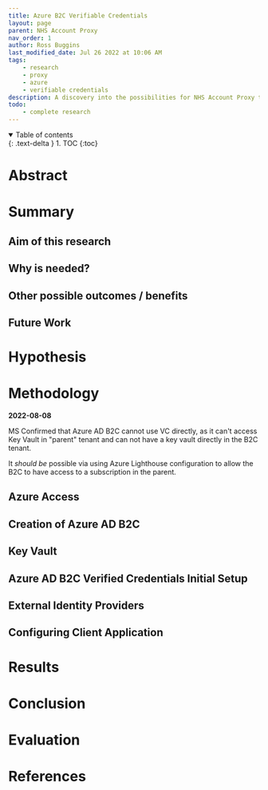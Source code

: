 ```yaml
---
title: Azure B2C Verifiable Credentials
layout: page
parent: NHS Account Proxy
nav_order: 1
author: Ross Buggins
last_modified_date: Jul 26 2022 at 10:06 AM
tags: 
    - research
    - proxy
    - azure
    - verifiable credentials
description: A discovery into the possibilities for NHS Account Proxy to use Azure AD B2C Verifiable Credentials
todo:
    - complete research
---
```





<details open markdown="block">
  <summary>
    Table of contents
  </summary>
  {: .text-delta }
1. TOC
{:toc}
</details>

# Abstract

# Summary

## Aim of this research

## Why is needed?

## Other possible outcomes / benefits 

## Future Work

# Hypothesis

# Methodology

**2022-08-08**

MS Confirmed that Azure AD B2C cannot use VC directly, as it can't access Key Vault in "parent" tenant and can not have a key vault directly in the B2C tenant.

It *should be* possible via using Azure Lighthouse configuration to allow the B2C to have access to a subscription in the parent.

## Azure Access

## Creation of Azure AD B2C

## Key Vault

## Azure AD B2C Verified Credentials Initial Setup

## External Identity Providers

## Configuring Client Application



# Results

# Conclusion

# Evaluation

# References

[^example]: Example.com

    - Reference: [http://www.example.com](http://www.example.com)
    - Type: Website
    - Last Checked: 15/07/2022
